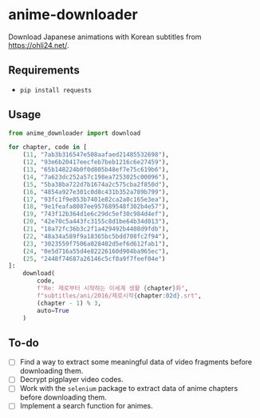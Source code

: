 # anime-downloader

Download Japanese animations with Korean subtitles from <https://ohli24.net/>.

## Requirements

- `pip install requests`

## Usage

```python
from anime_downloader import download

for chapter, code in [
	(11, "7ab3b316547e508aafaed21485532698"),
	(12, "93e6b20417eecfeb7beb1216c6e27459"),
	(13, "65b148224b0f0d805b48ef7e75c619b6"),
	(14, "7a623dc252a57c198ea7253025c00096"),
	(15, "5ba38ba722d7b1674a2c575cba2f850d"),
	(16, "4854a927e301c0d8c431b352a789b799"),
	(17, "93fc1f9e853b7401e82ca2a0c165e3ea"),
	(18, "9e1feafa8087ee957689548f302b4e57"),
	(19, "743f12b364d1e6c29dc5ef30c984d4ef"),
	(20, "42e70c5a443fc3155c8d1be64b34d013"),
	(21, "18a72fc36b3c2f1a429492b4408d9fdb"),
	(22, "48a34a589f9a18365bc5bdd708fc2f94"),
	(23, "3023559f7506a028402d5ef6d612fab1"),
	(24, "0e5d716a55d4e82226160d904ba965ec"),
	(25, "2448f74687a26146c5cf0a9f7feef04e")
]:
	download(
		code,
		f"Re: 제로부터 시작하는 이세계 생활 {chapter}화",
		f"subtitles/ani/2016/제로시작{chapter:02d}.srt",
		(chapter - 1) % 3,
		auto=True
	)
```

## To-do

- [ ] Find a way to extract some meaningful data of video fragments before
	downloading them.
- [ ] Decrypt pigplayer video codes.
- [ ] Work with the `selenium` package to extract data of anime chapters before
	downloading them.
- [ ] Implement a search function for animes.
